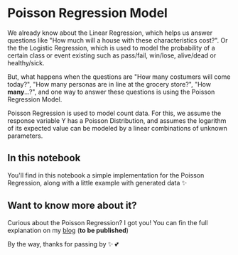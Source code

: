 # Poisson Regression Model
We already know about the Linear Regression, which helps us answer questions like "How much will a house with these characteristics cost?". Or the the Logistic Regression, which is used to model the probability of a certain class or event existing such as pass/fail, win/lose, alive/dead or healthy/sick.

But, what happens when the questions are "How many costumers will come today?", "How many personas are in line at the grocery store?", "How **many**...?", and one way to answer these questions is using the Poisson Regression Model.

Poisson Regression is used to model count data. For this, we assume the response variable Y has a Poisson Distribution, and assumes the logarithm of its expected value can be modeled by a linear combinations of unknown parameters.

## In this notebook
You'll find in this notebook a simple implementation for the Poisson Regression, along with a little example with generated data :sparkles:

## Want to know more about it?
Curious about the Poisson Regression? I got you! You can fin the full explanation on my [blog](https://ximenasandoval.github.io/) (**to be published**)

By the way, thanks for passing by :sparkles: :two_hearts:
